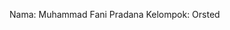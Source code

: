 Nama: Muhammad Fani Pradana
Kelompok: Orsted
<!---
fanipradana16/fanipradana16 is a ✨ special ✨ repository because its `README.md` (this file) appears on your GitHub profile.
You can click the Preview link to take a look at your changes.
--->
